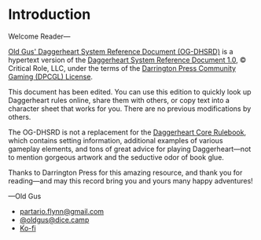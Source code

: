 # Introduction

Welcome Reader—

[Old Gus' Daggerheart System Reference Document (OG-DHSRD)](https://callmepartario.github.io/og-dhsrd/) is a hypertext version of the [Daggerheart System Reference Document 1.0](https://www.daggerheart.com/srd/), © Critical Role, LLC, under the terms of the [Darrington Press Community Gaming (DPCGL) License](http://www.darringtonpress.com/license).

This document has been edited. You can use this edition to quickly look up Daggerheart rules online, share them with others, or copy text into a character sheet that works for you. There are no previous modifications by others.

The OG-DHSRD is not a replacement for the [Daggerheart Core Rulebook](https://www.daggerheart.com/buy/), which contains setting information, additional examples of various gameplay elements, and tons of great advice for playing Daggerheart—not to mention gorgeous artwork and the seductive odor of book glue.

Thanks to Darrington Press for this amazing resource, and thank you for reading—and may this record bring you and yours many happy adventures!

—Old Gus

- partario.flynn@gmail.com
- [@oldgus@dice.camp](https://dice.camp/@oldgus)
- [Ko-fi](https://ko-fi.com/oldgus)
